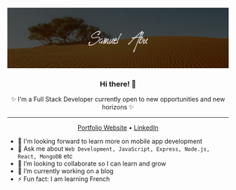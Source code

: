 ![profile header image](https://github.com/abu-git/abu-git/blob/main/readme_image.jpg)

<!-- ### Hi there 👋 -->

<!--
**abu-git/abu-git** is a ✨ _special_ ✨ repository because its `README.md` (this file) appears on your GitHub profile.

Here are some ideas to get you started:

- 🔭 I’m currently working on ...
- 🌱 I’m currently learning ...
- 👯 I’m looking to collaborate on ...
- 🤔 I’m looking for help with ...
- 💬 Ask me about ...
- 📫 How to reach me: ...
- 😄 Pronouns: ...
- ⚡ Fun fact: ...
-->

<h3 align="center">Hi there! 👋</h3>
<p align="center">✨ I'm a Full Stack Developer currently open to new opportunities and new horizons ✨</p>

---
<p align="center">
    <a href="http://samcv.herokuapp.com/">Portfolio Website</a> •
    <a href="https://www.linkedin.com/in/abu-samuel/">LinkedIn</a>
</p>


- 🌱 I'm looking forward to learn more on mobile app development
- 💬 Ask me about `Web Development, JavaScript, Express, Node.js, React, MongoDB` etc
- 👯 I’m looking to collaborate so I can learn and grow
- 🔭 I’m currently working on a blog
- :zap: Fun fact: I am learning French 